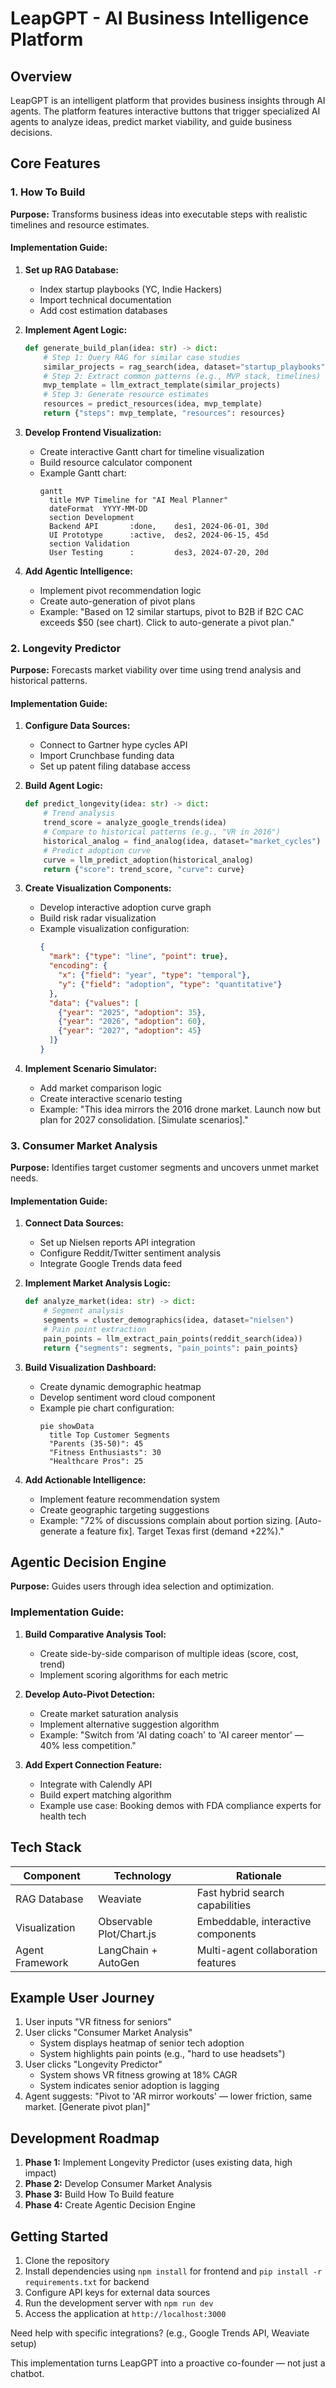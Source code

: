 # LeapGPT - AI Business Intelligence Platform

## Overview
LeapGPT is an intelligent platform that provides business insights through AI agents. The platform features interactive buttons that trigger specialized AI agents to analyze ideas, predict market viability, and guide business decisions.

## Core Features

### 1. How To Build
**Purpose:** Transforms business ideas into executable steps with realistic timelines and resource estimates.

#### Implementation Guide:
1. **Set up RAG Database:**
   - Index startup playbooks (YC, Indie Hackers)
   - Import technical documentation
   - Add cost estimation databases

2. **Implement Agent Logic:**
   ```python
   def generate_build_plan(idea: str) -> dict:
       # Step 1: Query RAG for similar case studies
       similar_projects = rag_search(idea, dataset="startup_playbooks")  
       # Step 2: Extract common patterns (e.g., MVP stack, timelines)
       mvp_template = llm_extract_template(similar_projects)  
       # Step 3: Generate resource estimates
       resources = predict_resources(idea, mvp_template)  
       return {"steps": mvp_template, "resources": resources}
   ```

3. **Develop Frontend Visualization:**
   - Create interactive Gantt chart for timeline visualization
   - Build resource calculator component
   - Example Gantt chart:
     ```mermaid
     gantt
       title MVP Timeline for "AI Meal Planner"
       dateFormat  YYYY-MM-DD
       section Development
       Backend API       :done,    des1, 2024-06-01, 30d
       UI Prototype      :active,  des2, 2024-06-15, 45d
       section Validation
       User Testing      :         des3, 2024-07-20, 20d
     ```

4. **Add Agentic Intelligence:**
   - Implement pivot recommendation logic
   - Create auto-generation of pivot plans
   - Example: "Based on 12 similar startups, pivot to B2B if B2C CAC exceeds $50 (see chart). Click to auto-generate a pivot plan."

### 2. Longevity Predictor
**Purpose:** Forecasts market viability over time using trend analysis and historical patterns.

#### Implementation Guide:
1. **Configure Data Sources:**
   - Connect to Gartner hype cycles API
   - Import Crunchbase funding data
   - Set up patent filing database access

2. **Build Agent Logic:**
   ```python
   def predict_longevity(idea: str) -> dict:
       # Trend analysis
       trend_score = analyze_google_trends(idea)  
       # Compare to historical patterns (e.g., "VR in 2016")
       historical_analog = find_analog(idea, dataset="market_cycles")  
       # Predict adoption curve
       curve = llm_predict_adoption(historical_analog)  
       return {"score": trend_score, "curve": curve}
   ```

3. **Create Visualization Components:**
   - Develop interactive adoption curve graph
   - Build risk radar visualization
   - Example visualization configuration:
     ```json
     {
       "mark": {"type": "line", "point": true},
       "encoding": {
         "x": {"field": "year", "type": "temporal"},
         "y": {"field": "adoption", "type": "quantitative"}
       },
       "data": {"values": [
         {"year": "2025", "adoption": 35},
         {"year": "2026", "adoption": 60},
         {"year": "2027", "adoption": 45}
       ]}
     }
     ```

4. **Implement Scenario Simulator:**
   - Add market comparison logic
   - Create interactive scenario testing
   - Example: "This idea mirrors the 2016 drone market. Launch now but plan for 2027 consolidation. [Simulate scenarios]."

### 3. Consumer Market Analysis
**Purpose:** Identifies target customer segments and uncovers unmet market needs.

#### Implementation Guide:
1. **Connect Data Sources:**
   - Set up Nielsen reports API integration
   - Configure Reddit/Twitter sentiment analysis
   - Integrate Google Trends data feed

2. **Implement Market Analysis Logic:**
   ```python
   def analyze_market(idea: str) -> dict:
       # Segment analysis
       segments = cluster_demographics(idea, dataset="nielsen")  
       # Pain point extraction
       pain_points = llm_extract_pain_points(reddit_search(idea))  
       return {"segments": segments, "pain_points": pain_points}
   ```

3. **Build Visualization Dashboard:**
   - Create dynamic demographic heatmap
   - Develop sentiment word cloud component
   - Example pie chart configuration:
     ```mermaid
     pie showData
       title Top Customer Segments
       "Parents (35-50)": 45
       "Fitness Enthusiasts": 30
       "Healthcare Pros": 25
     ```

4. **Add Actionable Intelligence:**
   - Implement feature recommendation system
   - Create geographic targeting suggestions
   - Example: "72% of discussions complain about portion sizing. [Auto-generate a feature fix]. Target Texas first (demand +22%)."

## Agentic Decision Engine
**Purpose:** Guides users through idea selection and optimization.

### Implementation Guide:
1. **Build Comparative Analysis Tool:**
   - Create side-by-side comparison of multiple ideas (score, cost, trend)
   - Implement scoring algorithms for each metric

2. **Develop Auto-Pivot Detection:**
   - Create market saturation analysis
   - Implement alternative suggestion algorithm
   - Example: "Switch from 'AI dating coach' to 'AI career mentor' — 40% less competition."

3. **Add Expert Connection Feature:**
   - Integrate with Calendly API
   - Build expert matching algorithm
   - Example use case: Booking demos with FDA compliance experts for health tech

## Tech Stack

| Component | Technology | Rationale |
|-----------|------------|-----------|
| RAG Database | Weaviate | Fast hybrid search capabilities |
| Visualization | Observable Plot/Chart.js | Embeddable, interactive components |
| Agent Framework | LangChain + AutoGen | Multi-agent collaboration features |

## Example User Journey

1. User inputs "VR fitness for seniors"
2. User clicks "Consumer Market Analysis"
   - System displays heatmap of senior tech adoption
   - System highlights pain points (e.g., "hard to use headsets")
3. User clicks "Longevity Predictor"
   - System shows VR fitness growing at 18% CAGR
   - System indicates senior adoption is lagging
4. Agent suggests: "Pivot to 'AR mirror workouts' — lower friction, same market. [Generate pivot plan]"

## Development Roadmap

1. **Phase 1:** Implement Longevity Predictor (uses existing data, high impact)
2. **Phase 2:** Develop Consumer Market Analysis
3. **Phase 3:** Build How To Build feature
4. **Phase 4:** Create Agentic Decision Engine

## Getting Started

1. Clone the repository
2. Install dependencies using `npm install` for frontend and `pip install -r requirements.txt` for backend
3. Configure API keys for external data sources
4. Run the development server with `npm run dev`
5. Access the application at `http://localhost:3000`

Need help with specific integrations? (e.g., Google Trends API, Weaviate setup)

This implementation turns LeapGPT into a proactive co-founder — not just a chatbot.